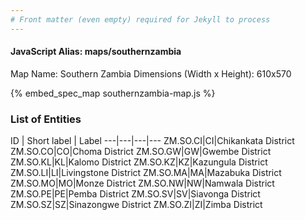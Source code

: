 ```yaml
---
# Front matter (even empty) required for Jekyll to process
---
```


#### JavaScript Alias: maps/southernzambia

Map Name: Southern Zambia
Dimensions (Width x Height): 610x570



{% embed_spec_map southernzambia-map.js %}

### List of Entities

ID | Short label | Label
---|---|---|---
ZM.SO.CI|CI|Chikankata District
ZM.SO.CO|CO|Choma District
ZM.SO.GW|GW|Gwembe District
ZM.SO.KL|KL|Kalomo District
ZM.SO.KZ|KZ|Kazungula District
ZM.SO.LI|LI|Livingstone District
ZM.SO.MA|MA|Mazabuka District
ZM.SO.MO|MO|Monze District
ZM.SO.NW|NW|Namwala District
ZM.SO.PE|PE|Pemba District
ZM.SO.SV|SV|Siavonga District
ZM.SO.SZ|SZ|Sinazongwe District
ZM.SO.ZI|ZI|Zimba District